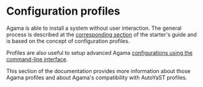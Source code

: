 # Configuration profiles

Agama is able to install a system without user interaction. The general process is described
at the [corresponding section](../overview/unattended) of the starter's guide and is based on the
concept of configuration profiles.

Profiles are also useful to setup advanced Agama [configurations using the command-line
interface](../overview/cli).

This section of the documentation provides more information about those Agama profiles and about
Agama's compatibility with AutoYaST profiles.
